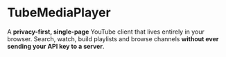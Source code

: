 # TubeMediaPlayer
A **privacy-first, single-page** YouTube client that lives entirely in your browser.   Search, watch, build playlists and browse channels **without ever sending your API key to a server**.
